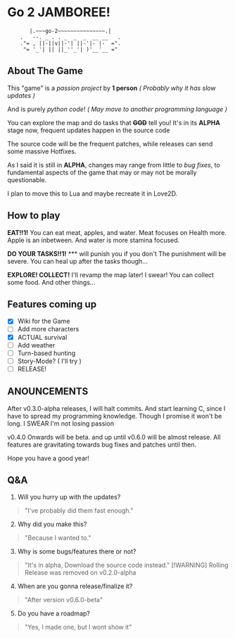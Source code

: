 # Go 2 JAMBOREE!

```
       |.~~~go-2~~~~~~~~~~~~~~~.|
    .   --. _ . . _  _  _  __ __   .
    ."= , ||-||v||-'| ||-'|- |-  =".
     "= '_'| || ||_''_'| )'__'__ ="
```

## About The Game

This "game" is a *passion project* by **1 person**
*( Probably why it has slow updates )*

And is purely *python code*!
*( May move to another programming language )*

You can explore the map and do tasks that ~~**GOD**~~ tell you!
It's in its **ALPHA** stage now, frequent updates happen in the source code

The source code will be the frequent patches, while releases can send some massive Hotfixes.

As I said it is still in **ALPHA**, changes may range from little to *bug fixes*, to fundamental aspects of the game that may or may not be morally questionable.

I plan to move this to Lua and maybe recreate it in Love2D.

## How to play

**EAT!!1!**
You can eat meat, apples, and water.
Meat focuses on Health more.
Apple is an inbetween.
And water is more stamina focused.

**DO YOUR TASKS!!1!**
*** will punish you if you don't
The punishment will be severe.
You can heal up after the tasks though...

**EXPLORE! COLLECT!**
I'll revamp the map later! I swear!
You can collect some food.
And other things...

## Features coming up

 - [x] Wiki for the Game
 - [ ] Add more characters
 - [x] ACTUAL survival
 - [ ] Add weather
 - [ ] Turn-based hunting
 - [ ] Story-Mode? ( I'll try )
 - [ ] RELEASE!

## ANOUNCEMENTS

After v0.3.0-alpha releases, I will halt commits.
And start learning C, since I have to spread my programming knowledge.
Though I promise it won't be long. I SWEAR I'm not losing passion

v0.4.0 Onwards will be beta. and up until v0.6.0 will be almost release.
All features are gravitating towards bug fixes and patches until then.

Hope you have a good year!

## Q&A

1. Will you hurry up with the updates?
> "I've probably did them fast enough."
2. Why did you make this?
> "Because I wanted to."
3. Why is some bugs/features there or not?
> "It's in alpha, Download the source code instead."
> [!WARNING]
> Rolling Release was removed on v0.2.0-alpha
4. When are you gonna release/finalize it?
> "After version v0.6.0-beta"
5. Do you have a roadmap?
> "Yes, I made one, but I wont show it"